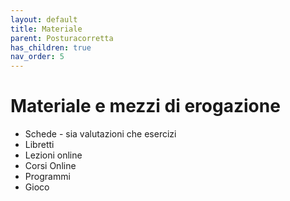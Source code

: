 ```yaml
---
layout: default
title: Materiale
parent: Posturacorretta
has_children: true
nav_order: 5
---
```



# Materiale e mezzi di erogazione


- Schede - sia valutazioni che esercizi
- Libretti
- Lezioni online
- Corsi Online
- Programmi
- Gioco
